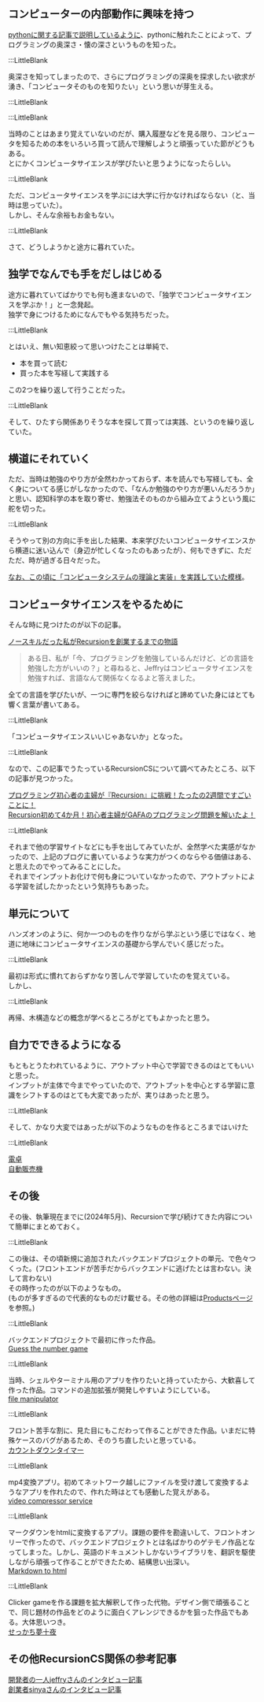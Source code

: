 ## コンピューターの内部動作に興味を持つ      

[pythonに関する記事で説明しているように](https://www.kip2.dev/about/history/python)、pythonに触れたことによって、プログラミングの奥深さ・懐の深さというものを知った。    

:::LittleBlank    

奥深さを知ってしまったので、さらにプログラミングの深奥を探求したい欲求が湧き、「コンピュータそのものを知りたい」という思いが芽生える。    

:::LittleBlank    

:::LittleBlank    

当時のことはあまり覚えていないのだが、購入履歴などを見る限り、コンピュータを知るための本をいろいろ買って読んで理解しようと頑張っていた節がどうもある。    
とにかくコンピュータサイエンスが学びたいと思うようになったらしい。    

:::LittleBlank      

ただ、コンピュータサイエンスを学ぶには大学に行かなければならない（と、当時は思っていた）。      
しかし、そんな余裕もお金もない。  

:::LittleBlank      

さて、どうしようかと途方に暮れていた。    

## 独学でなんでも手をだしはじめる    

途方に暮れていてばかりでも何も進まないので、「独学でコンピュータサイエンスを学ぶか！」と一念発起。  
独学で身につけるためになんでもやる気持ちだった。  

:::LittleBlank      

とはいえ、無い知恵絞って思いつけたことは単純で、    

- 本を買って読む    
- 買った本を写経して実践する    

この2つを繰り返して行うことだった。    

:::LittleBlank      

そして、ひたすら関係ありそうな本を探して買っては実践、というのを繰り返していた。  

## 横道にそれていく

ただ、当時は勉強のやり方が全然わかっておらず、本を読んでも写経しても、全く身についてる感じがしなかったので、「なんか勉強のやり方が悪いんだろうか」と思い、認知科学の本を取り寄せ、勉強法そのものから組み立てようという風に舵を切った。    

:::LittleBlank      

そうやって別の方向に手を出した結果、本来学びたいコンピュータサイエンスから横道に迷い込んで（身辺が忙しくなったのもあったが）、何もできずに、ただただ、時が過ぎる日々だった。    

[なお、この頃に「コンピュータシステムの理論と実装」を実践していた模様](https://www.kip2.dev/influenced/The-Elements-of-Computer-Systems)。  

## コンピュータサイエンスをやるために    

そんな時に見つけたのが以下の記事。  

[ノースキルだった私がRecursionを創業するまでの物語](https://note.com/shinya_recursion/n/ne4b005635b96)  

> ある日、私が「今、プログラミングを勉強しているんだけど、どの言語を勉強した方がいいの？」と尋ねると、Jeffryはコンピュータサイエンスを勉強すれば、言語なんて関係なくなるよと答えました。  

全ての言語を学びたいが、一つに専門を絞らなければと諦めていた身にはとても響く言葉が書いてある。  

:::LittleBlank

「コンピュータサイエンスいいじゃあないか」となった。  

:::LittleBlank

なので、この記事でうたっているRecursionCSについて調べてみたところ、以下の記事が見つかった。  

[プログラミング初心者の主婦が『Recursion』に挑戦！たったの2週間ですごいことに！](https://www.happyreina.com/entry/programming-recursion)  
[Recursion初めて4か月！初心者主婦がGAFAのプログラミング問題を解いたよ！](https://www.happyreina.com/entry/recursion-programing)  

:::LittleBlank

それまで他の学習サイトなどにも手を出してみていたが、全然学べた実感がなかったので、上記のブログに書いているような実力がつくのならやる価値はある、と思えたのでやってみることにした。  
それまでインプットお化けで何も身についていなかったので、アウトプットによる学習を試したかったという気持ちもあった。  

## 単元について  

ハンズオンのように、何か一つのものを作りながら学ぶという感じではなく、地道に地味にコンピュータサイエンスの基礎から学んでいく感じだった。  

:::LittleBlank

最初は形式に慣れておらずかなり苦しんで学習していたのを覚えている。  
しかし、  

:::LittleBlank


再帰、木構造などの概念が学べるところがとてもよかったと思う。  


## 自力でできるようになる  

もともとうたわれているように、アウトプット中心で学習できるのはとてもいいと思った。  
インプットが主体で今までやっていたので、アウトプットを中心とする学習に意識をシフトするのはとても大変であったが、実りはあったと思う。  

:::LittleBlank

そして、かなり大変ではあったが以下のようなものを作るところまではいけた  

:::LittleBlank

[電卓](https://recursionist.io/share/kip2/lessoncode/270/htmlRunner7)  
[自動販売機](https://recursionist.io/share/kip2/lessoncode/336/htmlRunner1)  

## その後  

その後、執筆現在までに(2024年5月)、Recursionで学び続けてきた内容について簡単にまとめておく。  

:::LittleBlank

この後は、その頃新規に追加されたバックエンドプロジェクトの単元、で色々つくった。(フロントエンドが苦手だからバックエンドに逃げたとは言わない。決して言わない)  
その時作ったのが以下のようなもの。  
(ものが多すぎるので代表的なものだけ載せる。その他の詳細は[Productsページ](https://www.kip2.dev/products)を参照。)  

:::LittleBlank

バックエンドプロジェクトで最初に作った作品。  
[Guess the number game](https://www.kip2.dev/products/guess-the-number-game)  

:::LittleBlank

当時、シェルやターミナル用のアプリを作りたいと持っていたから、大歓喜して作った作品。コマンドの追加拡張が開発しやすいようにしている。  
[file manipulator](https://www.kip2.dev/products/file-manipulator)  

:::LittleBlank

フロント苦手な割に、見た目にもこだわって作ることができた作品。いまだに特殊ケースのバグがあるため、そのうち直したいと思っている。  
[カウントダウンタイマー](https://www.kip2.dev/products/countdown-timer)  

:::LittleBlank

mp4変換アプリ。初めてネットワーク越しにファイルを受け渡して変換するようなアプリを作れたので、作れた時はとても感動した覚えがある。  
[video compressor service](https://www.kip2.dev/products/video-compressor-service)  

:::LittleBlank

マークダウンをhtmlに変換するアプリ。課題の要件を勘違いして、フロントオンリーで作ったので、バックエンドプロジェクトとは名ばかりのゲテモノ作品となってしまった。しかし、英語のドキュメントしかないライブラリを、翻訳を駆使しながら頑張って作ることができたため、結構思い出深い。  
[Markdown to html](https://www.kip2.dev/products/markdown-to-html)  

:::LittleBlank

Clicker gameを作る課題を拡大解釈して作った代物。デザイン側で頑張ることで、同じ題材の作品をどのように面白くアレンジできるかを狙った作品でもある。大体思いつき。  
[せっかち夢十夜](https://www.kip2.dev/products/clicker-yume-juya)  


## その他RecursionCS関係の参考記事  

[開発者の一人jeffryさんのインタビュー記事](https://www.happyreina.com/entry/interview-recursion-jeffry)  
[創業者sinyaさんのインタビュー記事](https://www.happyreina.com/entry/interview-recursion-shinya)  